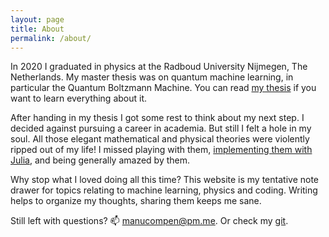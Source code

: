 ```yaml
---
layout: page
title: About
permalink: /about/
---
```


In 2020 I graduated in physics at the Radboud University Nijmegen, The Netherlands. My master thesis was on quantum machine learning, in particular the Quantum Boltzmann Machine. You can read [my thesis](/assets/pdf/Thesis.pdf) if you want to learn everything about it.

After handing in my thesis I got some rest to think about my next step. I decided against pursuing a career in academia. But still I felt a hole in my soul. All those elegant mathematical and physical theories were violently ripped out of my life! I missed playing with them, [implementing them with Julia](https://github.com/mcompen/NeuralQuantumState.jl), and being generally amazed by them.

Why stop what I loved doing all this time? This website is my tentative note drawer for topics relating to machine learning, physics and coding. Writing helps to organize my thoughts, sharing them keeps me sane.

Still left with questions? 📫 manucompen@pm.me. Or check my [git](https://github.com/mcompen).
